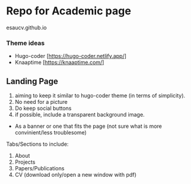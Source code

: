 # Repo for Academic page

esaucv.github.io


### Theme ideas
- Hugo-coder [https://hugo-coder.netlify.app/]
- Knaaptime [https://knaaptime.com/]



## Landing Page
1. aiming to keep it similar to hugo-coder theme (in terms of simplicity).
2. No need for a picture
3. Do keep social buttons
4. if possible, include a transparent background image. 
- As a banner or one that fits the page (not sure what is more convinient/less troublesome)


Tabs/Sections to include:

1. About
2. Projects
3. Papers/Publications
4. CV (download only/open a new window with pdf)

